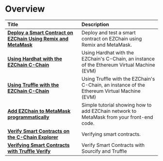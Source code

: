 # Overview

| Title | Description |
| :--- | :--- |
| [**Deploy a Smart Contract on EZChain Using Remix and MetaMask**](deploy-a-smart-contract-on-ezchain-using-remix-and-metamask.md) | Deploy and test a smart contract on EZChain using Remix and MetaMask. |
| [**Using Hardhat with the EZChain C-Chain**](using-hardhat-with-the-ezchain-c-chain.md) | Using Hardhat with the EZChain's C-Chain, an instance of the Ethereum Virtual Machine (EVM) |
| [**Using Truffle with the EZChain C-Chain**](using-truffle-with-the-ezchain-c-chain.md) | Using Truffle with the EZChain's C-Chain, an instance of the Ethereum Virtual Machine (EVM) |
| [**Add EZChain to MetaMask programmatically**](add-ezchain-to-metamask-programmatically.md) | Simple tutorial showing how to add EZChain network to MetaMask from your front-end code. |
| [**Verify Smart Contracts on the C-Chain Explorer**](verify-smart-contracts.md) | Verifying smart contracts. |
| [**Verifying Smart Contracts with Truffle Verify**](verify-smart-contracts-with-truffle-verify.md) | Verify Smart Contracts with Sourcify and Truffle |